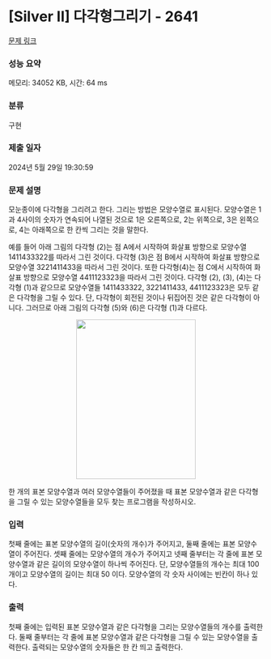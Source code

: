 # [Silver II] 다각형그리기 - 2641 

[문제 링크](https://www.acmicpc.net/problem/2641) 

### 성능 요약

메모리: 34052 KB, 시간: 64 ms

### 분류

구현

### 제출 일자

2024년 5월 29일 19:30:59

### 문제 설명

<p>모눈종이에 다각형을 그리려고 한다. 그리는 방법은 모양수열로 표시된다. 모양수열은 1과 4사이의 숫자가 연속되어 나열된 것으로 1은 오른쪽으로, 2는 위쪽으로, 3은 왼쪽으로, 4는 아래쪽으로 한 칸씩 그리는 것을 말한다.</p>

<p>예를 들어 아래 그림의 다각형 (2)는 점 A에서 시작하여 화살표 방향으로 모양수열 1411433322를 따라서 그린 것이다. 다각형 (3)은 점 B에서 시작하여 화살표 방향으로 모양수열 3221411433을 따라서 그린 것이다. 또한 다각형(4)는 점 C에서 시작하여 화살표 방향으로 모양수열 4411123323을 따라서 그린 것이다. 다각형 (2), (3), (4)는 다각형 (1)과 같으므로 모양수열들 1411433322, 3221411433, 4411123323은 모두 같은 다각형을 그릴 수 있다. 단, 다각형이 회전된 것이나 뒤집어진 것은 같은 다각형이 아니다. 그러므로 아래 그림의 다각형 (5)와 (6)은 다각형 (1)과 다르다.</p>

<p style="text-align: center;"><img alt="" src="https://upload.acmicpc.net/8520e52e-2ad6-4135-ac18-a595be4f7f23/-/preview/" style="width: 236px; height: 315px;"></p>

<p>한 개의 표본 모양수열과 여러 모양수열들이 주어졌을 때 표본 모양수열과 같은 다각형을 그릴 수 있는 모양수열들을 모두 찾는 프로그램을 작성하시오.</p>

### 입력 

 <p>첫째 줄에는 표본 모양수열의 길이(숫자의 개수)가 주어지고, 둘째 줄에는 표본 모양수열이 주어진다. 셋째 줄에는 모양수열의 개수가 주어지고 넷째 줄부터는 각 줄에 표본 모양수열과 같은 길이의 모양수열이 하나씩 주어진다. 단, 모양수열들의 개수는 최대 100 개이고 모양수열의 길이는 최대 50 이다. 모양수열의 각 숫자 사이에는 빈칸이 하나 있다.</p>

### 출력 

 <p>첫째 줄에는 입력된 표본 모양수열과 같은 다각형을 그리는 모양수열들의 개수를 출력한다. 둘째 줄부터는 각 줄에 표본 모양수열과 같은 다각형을 그릴 수 있는 모양수열을 출력한다. 출력되는 모양수열의 숫자들은 한 칸 띄고 출력한다.</p>

